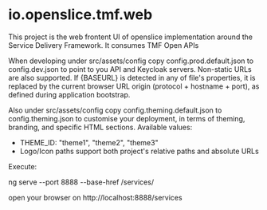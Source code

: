 # io.openslice.tmf.web
This project is the web frontent UI of openslice implementation around the Service Delivery Framework. It consumes TMF Open APIs

When developing under src/assets/config copy config.prod.default.json to config.dev.json to point to you API and Keycloak servers. Non-static URLs are also supported. If {BASEURL} is detected in any of file's properties, it is replaced by the current browser URL origin (protocol + hostname + port), as defined during application bootstrap.

Also under src/assets/config copy config.theming.default.json to config.theming.json to customise your deployment, in terms of theming, branding, and specific HTML sections.
Available values:
* THEME_ID: "theme1", "theme2", "theme3"
* Logo/Icon paths support both project's relative paths and absolute URLs

Execute:

ng serve --port 8888 --base-href /services/

open your browser on http://localhost:8888/services
